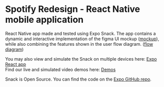 # Spotify Redesign - React Native mobile application

React Native app made and tested using Expo Snack. The app contains a dynamic and interactive implementation of the figma UI mockup ([mockup](https://github.com/Charlesnorris509/Codepath_X_AmazonNext_Design_Challenge/blob/main/Redesign%20Approach/wireframe.svg)), while also combining the features shown in the user flow diagram. ([flow diagram](https://github.com/Charlesnorris509/Codepath_X_AmazonNext_Design_Challenge/blob/main/Redesign%20Approach/Enhanced-InputSupport%20User%20Flow%20Diagram.pdf))

You may also view and simulate the Snack on multiple devices here: [Expo React app](https://snack.expo.dev/@victorgooge/spotifyredesign)\
Find our live and simulated video demos here: [Demos](https://github.com/Charlesnorris509/Codepath_X_AmazonNext_Design_Challenge/tree/main/Application/demos)

Snack is Open Source. You can find the code on the [Expo GitHub repo](https://github.com/expo/snack).
